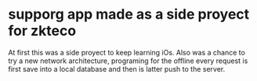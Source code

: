 # supporg app made as a side proyect for zkteco

At first this was a side proyect to keep learning iOs. Also was a chance to try a new network architecture, programing for the offline every request is first save into a local database and then is latter push to the server.
